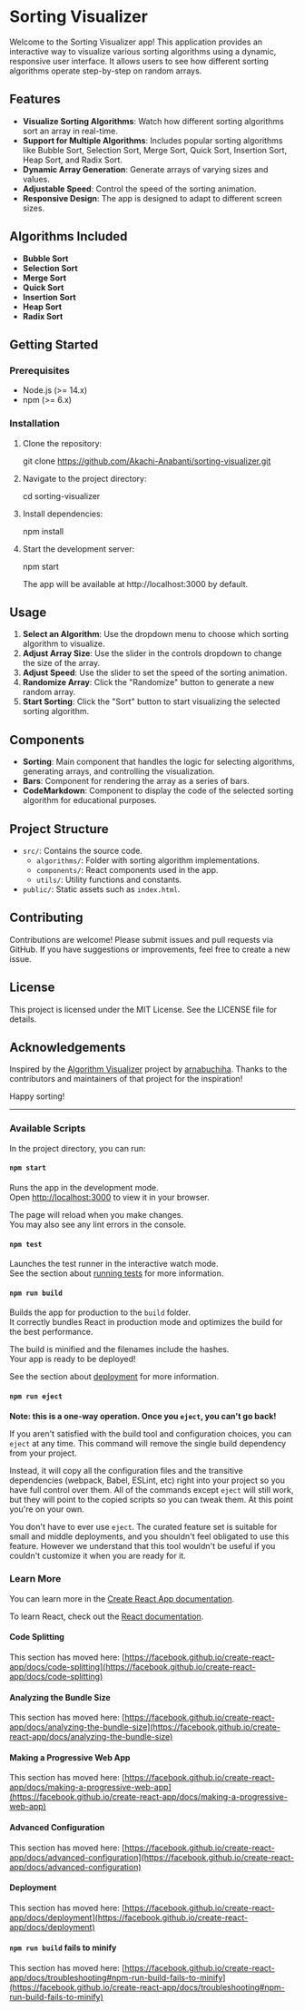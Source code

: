# Sorting Visualizer

Welcome to the Sorting Visualizer app! This application provides an interactive way to visualize various sorting algorithms using a dynamic, responsive user interface. It allows users to see how different sorting algorithms operate step-by-step on random arrays.

## Features

- **Visualize Sorting Algorithms**: Watch how different sorting algorithms sort an array in real-time.
- **Support for Multiple Algorithms**: Includes popular sorting algorithms like Bubble Sort, Selection Sort, Merge Sort, Quick Sort, Insertion Sort, Heap Sort, and Radix Sort.
- **Dynamic Array Generation**: Generate arrays of varying sizes and values.
- **Adjustable Speed**: Control the speed of the sorting animation.
- **Responsive Design**: The app is designed to adapt to different screen sizes.

## Algorithms Included

- **Bubble Sort**
- **Selection Sort**
- **Merge Sort**
- **Quick Sort**
- **Insertion Sort**
- **Heap Sort**
- **Radix Sort**

## Getting Started

### Prerequisites

- Node.js (>= 14.x)
- npm (>= 6.x)

### Installation

1. Clone the repository:

   git clone https://github.com/Akachi-Anabanti/sorting-visualizer.git

2. Navigate to the project directory:

   cd sorting-visualizer

3. Install dependencies:

   npm install

4. Start the development server:

   npm start

   The app will be available at http://localhost:3000 by default.

## Usage

1. **Select an Algorithm**: Use the dropdown menu to choose which sorting algorithm to visualize.
2. **Adjust Array Size**: Use the slider in the controls dropdown to change the size of the array.
3. **Adjust Speed**: Use the slider to set the speed of the sorting animation.
4. **Randomize Array**: Click the "Randomize" button to generate a new random array.
5. **Start Sorting**: Click the "Sort" button to start visualizing the selected sorting algorithm.

## Components

- **Sorting**: Main component that handles the logic for selecting algorithms, generating arrays, and controlling the visualization.
- **Bars**: Component for rendering the array as a series of bars.
- **CodeMarkdown**: Component to display the code of the selected sorting algorithm for educational purposes.

## Project Structure

- `src/`: Contains the source code.
  - `algorithms/`: Folder with sorting algorithm implementations.
  - `components/`: React components used in the app.
  - `utils/`: Utility functions and constants.
- `public/`: Static assets such as `index.html`.

## Contributing

Contributions are welcome! Please submit issues and pull requests via GitHub. If you have suggestions or improvements, feel free to create a new issue.

## License

This project is licensed under the MIT License. See the LICENSE file for details.

## Acknowledgements

Inspired by the [Algorithm Visualizer](https://github.com/arnabuchiha/Algorithm-Visualizer) project by [arnabuchiha](https://github.com/arnabuchiha). Thanks to the contributors and maintainers of that project for the inspiration!

Happy sorting!

---

### Available Scripts

In the project directory, you can run:

#### `npm start`

Runs the app in the development mode.\
Open [http://localhost:3000](http://localhost:3000) to view it in your browser.

The page will reload when you make changes.\
You may also see any lint errors in the console.

#### `npm test`

Launches the test runner in the interactive watch mode.\
See the section about [running tests](https://facebook.github.io/create-react-app/docs/running-tests) for more information.

#### `npm run build`

Builds the app for production to the `build` folder.\
It correctly bundles React in production mode and optimizes the build for the best performance.

The build is minified and the filenames include the hashes.\
Your app is ready to be deployed!

See the section about [deployment](https://facebook.github.io/create-react-app/docs/deployment) for more information.

#### `npm run eject`

**Note: this is a one-way operation. Once you `eject`, you can't go back!**

If you aren't satisfied with the build tool and configuration choices, you can `eject` at any time. This command will remove the single build dependency from your project.

Instead, it will copy all the configuration files and the transitive dependencies (webpack, Babel, ESLint, etc) right into your project so you have full control over them. All of the commands except `eject` will still work, but they will point to the copied scripts so you can tweak them. At this point you're on your own.

You don't have to ever use `eject`. The curated feature set is suitable for small and middle deployments, and you shouldn't feel obligated to use this feature. However we understand that this tool wouldn't be useful if you couldn't customize it when you are ready for it.

### Learn More

You can learn more in the [Create React App documentation](https://facebook.github.io/create-react-app/docs/getting-started).

To learn React, check out the [React documentation](https://reactjs.org/).

#### Code Splitting

This section has moved here: [https://facebook.github.io/create-react-app/docs/code-splitting](https://facebook.github.io/create-react-app/docs/code-splitting)

#### Analyzing the Bundle Size

This section has moved here: [https://facebook.github.io/create-react-app/docs/analyzing-the-bundle-size](https://facebook.github.io/create-react-app/docs/analyzing-the-bundle-size)

#### Making a Progressive Web App

This section has moved here: [https://facebook.github.io/create-react-app/docs/making-a-progressive-web-app](https://facebook.github.io/create-react-app/docs/making-a-progressive-web-app)

#### Advanced Configuration

This section has moved here: [https://facebook.github.io/create-react-app/docs/advanced-configuration](https://facebook.github.io/create-react-app/docs/advanced-configuration)

#### Deployment

This section has moved here: [https://facebook.github.io/create-react-app/docs/deployment](https://facebook.github.io/create-react-app/docs/deployment)

#### `npm run build` fails to minify

This section has moved here: [https://facebook.github.io/create-react-app/docs/troubleshooting#npm-run-build-fails-to-minify](https://facebook.github.io/create-react-app/docs/troubleshooting#npm-run-build-fails-to-minify)
